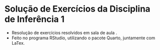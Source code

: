 # Solução de Exercícios da Disciplina de Inferência 1
 - Resolução de exercícios resolvidos em sala de aula .  <br>
 - Feito no programa RStudio, utilizando o pacote Quarto, juntamente com LaTex.
